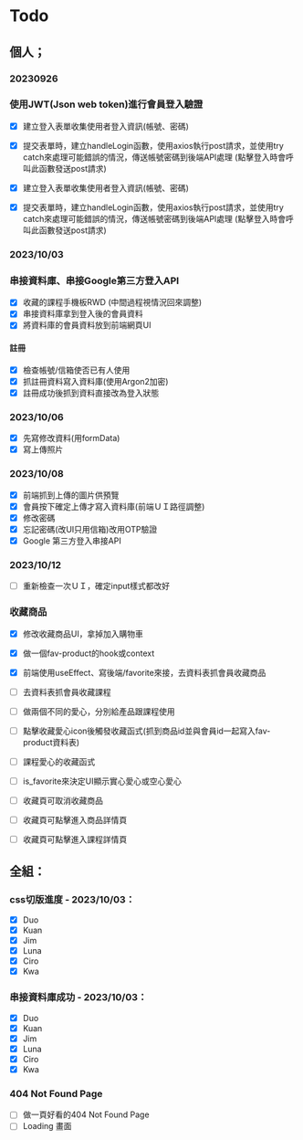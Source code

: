 # Todo
## 個人；
### 20230926
### 使用JWT(Json web token)進行會員登入驗證

 - [x] 建立登入表單收集使用者登入資訊(帳號、密碼)
 - [x] 提交表單時，建立handleLogin函數，使用axios執行post請求，並使用try catch來處理可能錯誤的情況，傳送帳號密碼到後端API處理 (點擊登入時會呼叫此函數發送post請求)
  
 - [x] 建立登入表單收集使用者登入資訊(帳號、密碼)
 - [x] 提交表單時，建立handleLogin函數，使用axios執行post請求，並使用try catch來處理可能錯誤的情況，傳送帳號密碼到後端API處理 (點擊登入時會呼叫此函數發送post請求)
  

### 2023/10/03
### 串接資料庫、串接Google第三方登入API
 - [x] 收藏的課程手機板RWD (中間過程視情況回來調整)
 - [x] 串接資料庫拿到登入後的會員資料
 - [x] 將資料庫的會員資料放到前端網頁UI
#### 註冊
 - [x] 檢查帳號/信箱使否已有人使用
 - [x] 抓註冊資料寫入資料庫(使用Argon2加密)
 - [x] 註冊成功後抓到資料直接改為登入狀態

### 2023/10/06
 - [x] 先寫修改資料(用formData)
 - [x] 寫上傳照片

### 2023/10/08
 - [x] 前端抓到上傳的圖片供預覽
 - [x] 會員按下確定上傳才寫入資料庫(前端ＵＩ路徑調整)
 - [x] 修改密碼
 - [x] 忘記密碼(改UI只用信箱)改用OTP驗證
 - [x] Google 第三方登入串接API

### 2023/10/12
 - [ ] 重新檢查一次ＵＩ，確定input樣式都改好

### 收藏商品
 - [x] 修改收藏商品UI，拿掉加入購物車
 - [x] 做一個fav-product的hook或context
 - [x] 前端使用useEffect、寫後端/favorite來接，去資料表抓會員收藏商品
 - [ ] 去資料表抓會員收藏課程
 - [ ] 做兩個不同的愛心，分別給產品跟課程使用
 - [ ] 點擊收藏愛心icon後觸發收藏函式(抓到商品id並與會員id一起寫入fav-product資料表)
 - [ ] 課程愛心的收藏函式
 - [ ] is_favorite來決定UI顯示實心愛心或空心愛心
 - [ ] 收藏頁可取消收藏商品
 - [ ] 收藏頁可點擊進入商品詳情頁
 - [ ] 收藏頁可點擊進入課程詳情頁



## 全組：
### css切版進度 - 2023/10/03：
 - [x] Duo
 - [x] Kuan
 - [X] Jim
 - [x] Luna
 - [x] Ciro
 - [x] Kwa

### 串接資料庫成功 - 2023/10/03：
 - [x] Duo
 - [x] Kuan
 - [x] Jim
 - [x] Luna
 - [x] Ciro
 - [x] Kwa

### 404 Not Found Page
 - [ ] 做一頁好看的404 Not Found Page
 - [ ] Loading 畫面